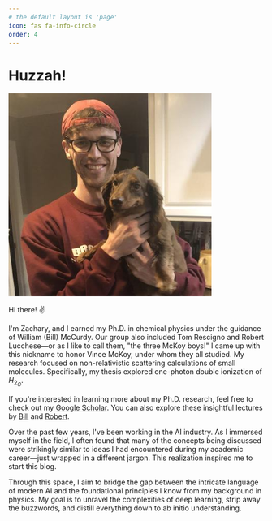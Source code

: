```yaml
---
# the default layout is 'page'
icon: fas fa-info-circle
order: 4
---
```


# Huzzah!

![About](/assets/img/Tucker_and_I.jpg)

Hi there! ✌️

I'm Zachary, and I earned my Ph.D. in chemical physics under the guidance of William (Bill) McCurdy. Our group also included Tom Rescigno and Robert Lucchese—or as I like to call them, "the three McKoy boys!" I came up with this nickname to honor Vince McKoy, under whom they all studied. My research focused on non-relativistic scattering calculations of small molecules. Specifically, my thesis explored one-photon double ionization of $H_2_O$.

If you're interested in learning more about my Ph.D. research, feel free to check out my [Google Scholar](https://scholar.google.com/citations?user=09Qx2XoAAAAJ&hl=en). You can also explore these insightful lectures by [Bill](https://www.youtube.com/watch?v=UomfhNfjfwU) and [Robert](https://www.youtube.com/watch?v=78_xNYUbeqM).

Over the past few years, I've been working in the AI industry. As I immersed myself in the field, I often found that many of the concepts being discussed were strikingly similar to ideas I had encountered during my academic career—just wrapped in a different jargon. This realization inspired me to start this blog.

Through this space, I aim to bridge the gap between the intricate language of modern AI and the foundational principles I know from my background in physics. My goal is to unravel the complexities of deep learning, strip away the buzzwords, and distill everything down to ab initio understanding.
